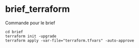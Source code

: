 # brief_terraform

Commande pour le brief 

```
cd brief
terraform init -upgrade
terraform apply -var-file="terraform.tfvars" -auto-approve

```